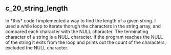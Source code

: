 ## c_20_string_length

<p>
In *this* code I implemented a way to find the length of a given string.
I used a while loop to iterate thorugh the characters in the string array,
and compared each character with the NULL character.
The terminating character of a string is a NULL character.
If the program reaches the NULL of the string it exits from the loop
and prints out the count of the characters, excluded the NULL character.
</p>